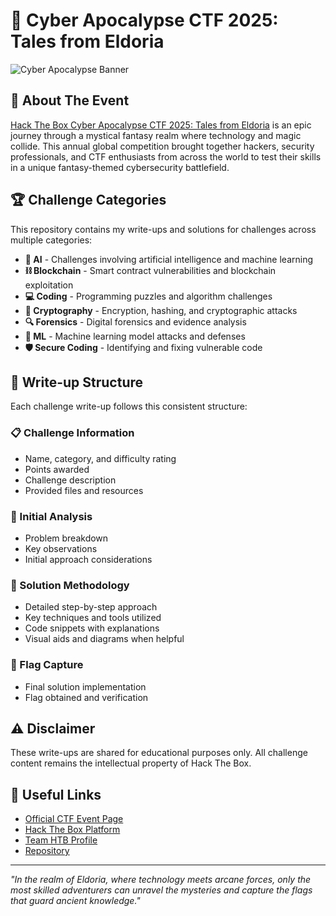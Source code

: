 # 🌌 Cyber Apocalypse CTF 2025: Tales from Eldoria

![Cyber Apocalypse Banner](https://github.com/user-attachments/assets/7ed1483b-fc2d-4c9d-aa1b-2e54cef115ff)


## 🔮 About The Event

[Hack The Box Cyber Apocalypse CTF 2025: Tales from Eldoria](https://ctf.hackthebox.com/event/details/cyber-apocalypse-ctf-2025-tales-from-eldoria-2107) is an epic journey through a mystical fantasy realm where technology and magic collide. This annual global competition brought together hackers, security professionals, and CTF enthusiasts from across the world to test their skills in a unique fantasy-themed cybersecurity battlefield.

## 🏆 Challenge Categories

This repository contains my write-ups and solutions for challenges across multiple categories:

- **🧠 AI** - Challenges involving artificial intelligence and machine learning
- **⛓️ Blockchain** - Smart contract vulnerabilities and blockchain exploitation
- **💻 Coding** - Programming puzzles and algorithm challenges
- **🔐 Cryptography** - Encryption, hashing, and cryptographic attacks
- **🔍 Forensics** - Digital forensics and evidence analysis
- **🤖 ML** - Machine learning model attacks and defenses
- **🛡️ Secure Coding** - Identifying and fixing vulnerable code

## 📝 Write-up Structure

Each challenge write-up follows this consistent structure:

### 📋 Challenge Information
- Name, category, and difficulty rating
- Points awarded
- Challenge description
- Provided files and resources

### 🔬 Initial Analysis
- Problem breakdown
- Key observations
- Initial approach considerations

### 🧩 Solution Methodology
- Detailed step-by-step approach
- Key techniques and tools utilized
- Code snippets with explanations
- Visual aids and diagrams when helpful

### 🚩 Flag Capture
- Final solution implementation
- Flag obtained and verification

## ⚠️ Disclaimer

These write-ups are shared for educational purposes only. All challenge content remains the intellectual property of Hack The Box.

## 🔗 Useful Links

- [Official CTF Event Page](https://ctf.hackthebox.com/event/details/cyber-apocalypse-ctf-2025-tales-from-eldoria-2107)
- [Hack The Box Platform](https://www.hackthebox.com/)
- [Team HTB Profile](https://ctf.hackthebox.com/team/overview/225156)
- [Repository](https://github.com/Bin-Chicken-Cartel/HTB-Cyber-Apocalypse-CTF-2025.git)

---

*"In the realm of Eldoria, where technology meets arcane forces, only the most skilled adventurers can unravel the mysteries and capture the flags that guard ancient knowledge."*
